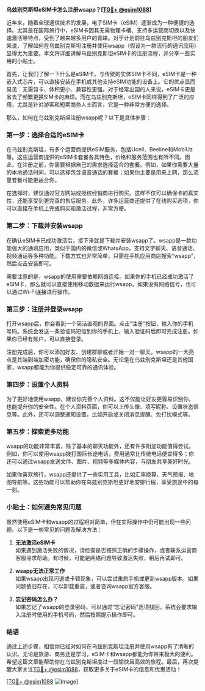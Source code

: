 **乌兹别克斯坦eSIM卡怎么注册wsapp？[[TG💪+ @esim1088](https://t.me/s/esim1088)]**

近年来，随着全球通信技术的发展，电子SIM卡（eSIM）逐渐成为一种便捷的选择。尤其是在国际旅行中，eSIM卡因其无需物理卡槽、支持多运营商切换以及快速激活等特点，受到了越来越多用户的青睐。对于计划前往乌兹别克斯坦的朋友们来说，了解如何在乌兹别克斯坦注册并使用wsapp（假设为一款流行的通讯应用）显得尤为重要。本文将详细讲解乌兹别克斯坦eSIM卡的注册流程，并分享一些实用的小贴士。

首先，让我们了解一下什么是eSIM卡。与传统的实体SIM卡不同，eSIM卡是一种嵌入式芯片，可以直接安装在手机或其他支持eSIM功能的设备上。它的优点显而易见：无需剪卡、体积更小、兼容性更强。对于经常出国的人来说，eSIM卡更是省去了频繁更换SIM卡的麻烦。而在乌兹别克斯坦，eSIM卡同样得到了广泛的应用，尤其是针对游客和短期商务人士而言，它是一种非常方便的选择。

那么，如何在乌兹别克斯坦注册wsapp呢？以下是具体步骤：

### **第一步：选择合适的eSIM卡**
在乌兹别克斯坦，有多个运营商提供eSIM服务，包括Ucell、Beeline和MobiUz等。这些运营商提供的eSIM卡套餐各具特色，价格和服务范围也有所不同。因此，在注册之前，你需要根据自己的需求选择适合的套餐。例如，如果你需要大量的本地通话时间，可以选择包含语音通话的套餐；如果你主要是用来上网，那么流量套餐可能更适合你。

在选择时，建议通过官方网站或授权经销商进行购买。这样不仅可以确保卡的真实性，还能享受到更完善的售后服务。此外，许多运营商还提供了在线购买选项，你可以直接在手机上完成购买和激活过程，非常方便。

### **第二步：下载并安装wsapp**
在确认eSIM卡已成功激活后，接下来就是下载并安装wsapp了。wsapp是一款功能强大的通讯应用，类似于国内的微信或WhatsApp，支持文字聊天、语音通话、视频通话等多种功能。下载方式也非常简单，只需在手机应用商店搜索“wsapp”，然后点击安装即可。

需要注意的是，wsapp的使用需要依赖网络连接。如果你的手机已经成功激活了eSIM卡，那么就可以直接使用移动数据来运行wsapp。如果没有网络信号，也可以通过Wi-Fi连接进行操作。

### **第三步：注册并登录wsapp**
打开wsapp后，你会看到一个简洁直观的界面。点击“注册”按钮，输入你的手机号码。系统会发送一条验证码短信到你的手机上，输入验证码后即可完成注册。如果你已经有账户，可以直接登录。

注册完成后，你可以添加好友、创建群聊或者开始一对一聊天。wsapp的一大亮点是其端到端加密功能，确保你的隐私安全。无论是在乌兹别克斯坦还是其他国家，wsapp都能为你提供稳定可靠的通讯体验。

### **第四步：设置个人资料**
为了更好地使用wsapp，建议你完善个人资料。这不仅能让好友更容易识别你，也能提升你的安全性。在个人资料页面，你可以上传头像、填写昵称、设置状态信息等。此外，还可以调整通知设置，比如开启或关闭消息提醒、免打扰模式等。

### **第五步：探索更多功能**
wsapp的功能非常丰富，除了基本的聊天功能外，还有许多附加功能值得尝试。例如，你可以使用wsapp拨打国际长途电话，费用通常比传统电话便宜得多；你还可以通过wsapp发送文件、图片、视频等多媒体内容，与朋友共享美好时光。

如果你喜欢旅行，wsapp还提供了一些实用工具，比如汇率换算、天气预报、地图导航等。这些功能可以帮助你在乌兹别克斯坦更好地安排行程，享受旅途中的每一刻。

### **小贴士：如何避免常见问题**
虽然使用eSIM卡和wsapp的过程相对简单，但在实际操作中仍可能出现一些问题。以下是一些常见的问题及解决方法：

1. **无法激活eSIM卡**  
   如果遇到激活失败的情况，请检查是否按照正确的步骤操作，或者联系运营商客服寻求帮助。有时候，可能是网络问题导致激活失败，稍后再试即可。

2. **wsapp无法正常工作**  
   如果wsapp出现闪退或卡顿现象，可以尝试重启手机或更新wsapp版本。如果问题依旧存在，可以卸载重装，或者咨询wsapp官方客服。

3. **忘记密码怎么办？**  
   如果忘记了wsapp的登录密码，可以通过“忘记密码”选项找回。系统会要求输入注册时使用的手机号码，然后按照提示操作即可。

### **结语**
通过上述步骤，相信你已经对如何在乌兹别克斯坦注册并使用wsapp有了清晰的认识。无论是旅游、商务还是学习，eSIM卡和wsapp都能为你带来极大的便利。希望这篇文章能帮助你在乌兹别克斯坦度过一段愉快且高效的旅程。最后，再次提醒大家关注[TG💪+ @esim1088](https://t.me/s/esim1088)，获取更多关于eSIM卡的信息和优惠活动！

[[TG💪+ @esim1088](https://t.me/s/esim1088) ![Image](https://i.postimg.cc/4NQfJmqS/Snipaste-2025-05-13-00-14-12.png)]